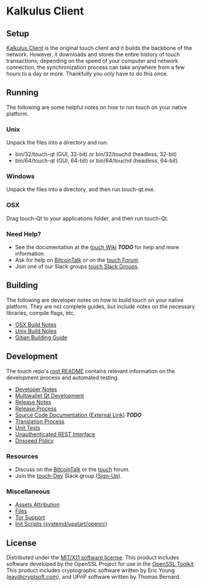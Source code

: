 Kalkulus Client
=====================

Setup
---------------------
[Kalkulus Client](http://touch.org/wallet) is the original touch client and it builds the backbone of the network. However, it downloads and stores the entire history of touch transactions; depending on the speed of your computer and network connection, the synchronization process can take anywhere from a few hours to a day or more. Thankfully you only have to do this once.

Running
---------------------
The following are some helpful notes on how to run touch on your native platform.

### Unix

Unpack the files into a directory and run:

- bin/32/touch-qt (GUI, 32-bit) or bin/32/touchd (headless, 32-bit)
- bin/64/touch-qt (GUI, 64-bit) or bin/64/touchd (headless, 64-bit)

### Windows

Unpack the files into a directory, and then run touch-qt.exe.

### OSX

Drag touch-Qt to your applications folder, and then run touch-Qt.

### Need Help?

* See the documentation at the [touch Wiki](https://en.bitcoin.it/wiki/Main_Page) ***TODO***
for help and more information.
* Ask for help on [BitcoinTalk](https://bitcointalk.org/index.php?topic=1262920.0) or on the [touch Forum](http://forum.touch.org/).
* Join one of our Slack groups [touch Slack Groups](https://touch.org/slack-logins/).

Building
---------------------
The following are developer notes on how to build touch on your native platform. They are not complete guides, but include notes on the necessary libraries, compile flags, etc.

- [OSX Build Notes](build-osx.md)
- [Unix Build Notes](build-unix.md)
- [Gitian Building Guide](gitian-building.md)

Development
---------------------
The touch repo's [root README](https://github.com/touch-Project/touch/blob/master/README.md) contains relevant information on the development process and automated testing.

- [Developer Notes](developer-notes.md)
- [Multiwallet Qt Development](multiwallet-qt.md)
- [Release Notes](release-notes.md)
- [Release Process](release-process.md)
- [Source Code Documentation (External Link)](https://dev.visucore.com/bitcoin/doxygen/) ***TODO***
- [Translation Process](translation_process.md)
- [Unit Tests](unit-tests.md)
- [Unauthenticated REST Interface](REST-interface.md)
- [Dnsseed Policy](dnsseed-policy.md)

### Resources

* Discuss on the [BitcoinTalk](https://bitcointalk.org/index.php?topic=1262920.0) or the [touch](http://forum.touch.org/) forum.
* Join the [touch-Dev](https://touch-dev.slack.com/) Slack group ([Sign-Up](https://touch-dev.herokuapp.com/)).

### Miscellaneous
- [Assets Attribution](assets-attribution.md)
- [Files](files.md)
- [Tor Support](tor.md)
- [Init Scripts (systemd/upstart/openrc)](init.md)

License
---------------------
Distributed under the [MIT/X11 software license](http://www.opensource.org/licenses/mit-license.php).
This product includes software developed by the OpenSSL Project for use in the [OpenSSL Toolkit](https://www.openssl.org/). This product includes
cryptographic software written by Eric Young ([eay@cryptsoft.com](mailto:eay@cryptsoft.com)), and UPnP software written by Thomas Bernard.
